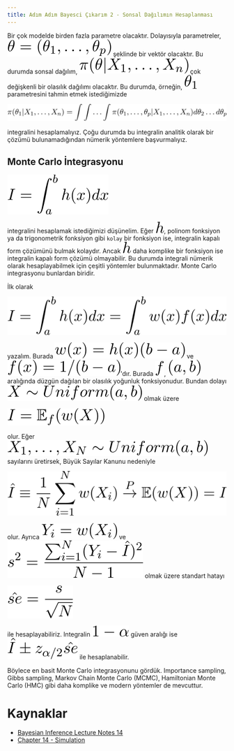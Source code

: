 ```yaml
---
title: Adım Adım Bayesci Çıkarım 2 - Sonsal Dağılımın Hesaplanması
---
```


Bir çok modelde birden fazla parametre olacaktır. Dolayısıyla parametreler,  ![0501](imgs/05_01.svg) şeklinde bir vektör olacaktır. Bu durumda sonsal dağılım, ![0502](imgs/05_02.svg) çok değişkenli bir olasılık dağılımı olacaktır. Bu durumda, örneğin, ![0503](imgs/05_03.svg) parametresini tahmin etmek istediğimizde 

![0504](imgs/05_04.svg)

integralini hesaplamalıyız. Çoğu durumda bu integralin analitik olarak bir çözümü bulunamadığından nümerik yöntemlere başvurmalıyız.

## Monte Carlo İntegrasyonu

![0505](imgs/05_05.svg)

integralini hesaplamak istediğimizi düşünelim. Eğer ![0506](imgs/05_06.svg), polinom fonksiyon ya da trigonometrik fonksiyon gibi `kolay` bir fonksiyon ise, integralin kapalı form çözümünü bulmak kolaydır. Ancak ![0506](imgs/05_06.svg) daha komplike bir fonksiyon ise integralin kapalı form çözümü olmayabilir. Bu durumda integrali nümerik olarak hesaplayabilmek için çeşitli yöntemler bulunmaktadır. Monte Carlo integrasyonu bunlardan biridir.

İlk olarak

![0508](imgs/05_08.svg)

yazalım. Burada ![0509](imgs/05_09.svg) ve ![0510](imgs/05_10.svg)'dır. Burada ![0511](imgs/05_11.svg), ![0512](imgs/05_12.svg) aralığında düzgün dağılan bir olasılık yoğunluk fonksiyonudur. Bundan dolayı ![0514](imgs/05_14.svg) olmak üzere

![0513](imgs/05_13.svg)

olur. Eğer ![0515](imgs/05_15.svg) sayılarını üretirsek, Büyük Sayılar Kanunu nedeniyle

![0516](imgs/05_16.svg)

olur. Ayrıca ![0519](imgs/05_19.svg) ve ![0518](imgs/05_18.svg) olmak üzere standart hatayı

![0517](imgs/05_17.svg)

ile hesaplayabiliriz. Integralin ![0520](imgs/05_20.svg) güven aralığı ise ![0521](imgs/05_21.svg) ile hesaplanabilir.

Böylece en basit Monte Carlo integrasyonunu gördük. Importance sampling, Gibbs sampling, Markov Chain Monte Carlo (MCMC), Hamiltonian Monte Carlo (HMC) gibi daha komplike ve modern yöntemler de mevcuttur. 

# Kaynaklar

* [Bayesian Inference Lecture Notes 14](http://www.stat.cmu.edu/~larry/=stat705/Lecture14.pdf)
* [Chapter 14 - Simulation](http://www.stat.cmu.edu/~larry/=stat700/MCMC.pdf)
